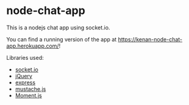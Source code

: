 # node-chat-app

This is a nodejs chat app using socket.io.

You can find a running version of the app at https://kenan-node-chat-app.herokuapp.com/!

Libraries used:

- [socket.io](https://github.com/socketio/socket.io)
- [jQuery](https://github.com/jquery/jquery)
- [express](https://github.com/expressjs/express)
- [mustache.js](https://github.com/janl/mustache.js)
- [Moment.js](https://github.com/moment/moment)
